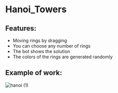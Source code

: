 # Hanoi_Towers
## Features:
- Moving rings by dragging
- You can choose any number of rings
- The bot shows the solution
- The colors of the rings are generated randomly
## Example of work:
![hanoi (1)](https://user-images.githubusercontent.com/95645162/216653201-bae8254e-1c6c-462e-9067-213beee48337.gif)
